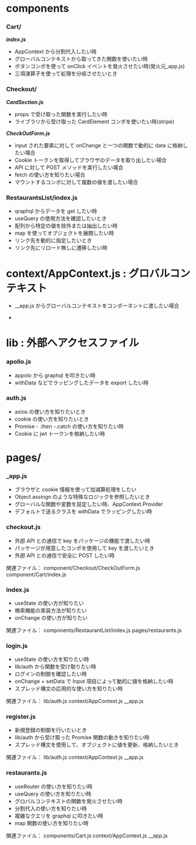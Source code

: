# components

### Cart/

**_index.js_**

- AppContext から分割代入したい時
- グローバルコンテキストから取ってきた関数を使いたい時
- ボタンコンポを使って onClick イベントを発火させたい時(発火元\_app.js)
- 三項演算子を使って処理を分岐させたいとき

### Checkout/

**_CardSection.js_**

- props で受け取った関数を実行したい時
- ライブラリから受け取った CardElement コンポを使いたい時(stripe)

**_CheckOutForm.js_**

- input された要素に対して onChange と一つの関数で動的に data に格納したい場合
- Cookie トークンを取得してブラウザのデータを取り出したい場合
- API に対して POST メソッドを実行したい場合
- fetch の使い方を知りたい場合
- マウントするコンポに対して複数の値を渡したい場合

### RestaurantsList/index.js

- qraphql からデータを get したい時
- useQuery の使用方法を確認したいとき
- 配列から特定の値を除外または抽出したい時
- map を使ってオブジェクトを展開したい時
- リンク先を動的に指定したいとき
- リンク先にリロード無しに遷移したい時

# context/AppContext.js : グロバルコンテキスト

- \_\_app.js からグローバルコンテキストをコンポーネントに渡したい場合

-

# lib : 外部へアクセスファイル

### apollo.js

- appolo から graphql を叩きたい時
- withData などでラッピングしたデータを export したい時

### auth.js

- axios の使い方を知りたいとき
- cookie の使い方を知りたいとき
- Promise - .then -.catch の使い方を知りたい時
- Cookie に jwt トークンを格納したい時

# pages/

### \_app.js

- ブラウザと cookie 情報を使って加減算処理をしたい
- Object.assingn のような特殊なロジックを参照したいとき
- グローバルな関数や変数を設定したい時、AppContext.Provider
- デフォルトで送るクラスを withData でラッピングしたい時

### checkout.js

- 外部 API との通信で key をパッケージの機能で渡したい時
- パッケージが用意したコンポを使用して key を渡したいとき
- 外部 API との通信で安全に POST したい時

関連ファイル：
component/Checkout/CheckOutForm.js
component/Cart/index.js

### index.js

- useState の使い方が知りたい
- 検索機能の実装方法が知りたい
- onChange の使い方が知りたい

関連ファイル：
components/RestaurantList/index.js
pages/restaurants.js

### login.js

- useState の使い方を知りたい時
- lib/auth から関数を受け取りたい時
- ログインの制御を確認したい時
- onChange + setData で Input 項目によって動的に値を格納したい時
- スプレッド構文の応用的な使い方を知りたい時

関連ファイル：
lib/auth.js
context/AppContext.js
\_\_app.js

### register.js

- 新規登録の制御を行いたいとき
- lib/auth から受け取った Promise 関数の動きを知りたい時
- スプレッド構文を使用して、オブジェクトに値を更新、格納したいとき

関連ファイル：
lib/auth.js
context/AppContext.js
\_\_app.js

### restaurants.js

- useRouter の使い方を知りたい時
- useQuery の使い方を知りたい時
- グロバルコンテキストの関数を発火させたい時
- 分割代入の使い方を知りたい時
- 複雑なクエリを graphql に叩きたい時
- map 関数の使い方を知りたい時

関連ファイル：
components/Cart.js
context/AppContext.js
\_\_app.js
